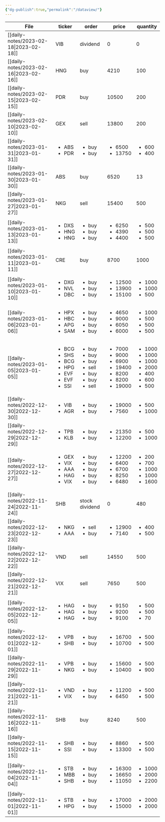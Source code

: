 ```yaml
---
{"dg-publish":true,"permalink":"/dataview/"}
---
```


| File                                      | ticker                                                                                        | order                                                                                           | price                                                                                                  | quantity                                                                                          |
| ----------------------------------------- | --------------------------------------------------------------------------------------------- | ----------------------------------------------------------------------------------------------- | ------------------------------------------------------------------------------------------------------ | ------------------------------------------------------------------------------------------------- |
| [[daily-notes/2023-02-18\|2023-02-18]] | VIB                                                                                           | dividend                                                                                        | 0                                                                                                      | 0                                                                                                 |
| [[daily-notes/2023-02-16\|2023-02-16]] | HNG                                                                                           | buy                                                                                             | 4210                                                                                                   | 100                                                                                               |
| [[daily-notes/2023-02-15\|2023-02-15]] | PDR                                                                                           | buy                                                                                             | 10500                                                                                                  | 200                                                                                               |
| [[daily-notes/2023-02-10\|2023-02-10]] | GEX                                                                                           | sell                                                                                            | 13800                                                                                                  | 200                                                                                               |
| [[daily-notes/2023-01-31\|2023-01-31]] | <ul><li>ABS</li><li>PDR</li></ul>                                                             | <ul><li>buy</li><li>buy</li></ul>                                                               | <ul><li>6500</li><li>13750</li></ul>                                                                   | <ul><li>600</li><li>400</li></ul>                                                                 |
| [[daily-notes/2023-01-30\|2023-01-30]] | ABS                                                                                           | buy                                                                                             | 6520                                                                                                   | 13                                                                                                |
| [[daily-notes/2023-01-27\|2023-01-27]] | NKG                                                                                           | sell                                                                                            | 15400                                                                                                  | 500                                                                                               |
| [[daily-notes/2023-01-13\|2023-01-13]] | <ul><li>DXS</li><li>HNG</li><li>HNG</li></ul>                                                 | <ul><li>buy</li><li>buy</li><li>buy</li></ul>                                                   | <ul><li>6250</li><li>4390</li><li>4400</li></ul>                                                       | <ul><li>500</li><li>500</li><li>500</li></ul>                                                     |
| [[daily-notes/2023-01-11\|2023-01-11]] | CRE                                                                                           | buy                                                                                             | 8700                                                                                                   | 1000                                                                                              |
| [[daily-notes/2023-01-10\|2023-01-10]] | <ul><li>DXG</li><li>NVL</li><li>DBC</li></ul>                                                 | <ul><li>buy</li><li>buy</li><li>buy</li></ul>                                                   | <ul><li>12500</li><li>13900</li><li>15100</li></ul>                                                    | <ul><li>1000</li><li>1000</li><li>500</li></ul>                                                   |
| [[daily-notes/2023-01-06\|2023-01-06]] | <ul><li>HPX</li><li>HBC</li><li>APG</li><li>SAM</li></ul>                                     | <ul><li>buy</li><li>buy</li><li>buy</li><li>buy</li></ul>                                       | <ul><li>4650</li><li>9000</li><li>6050</li><li>6000</li></ul>                                          | <ul><li>1000</li><li>500</li><li>500</li><li>500</li></ul>                                        |
| [[daily-notes/2023-01-05\|2023-01-05]] | <ul><li>BCG</li><li>SHS</li><li>BCG</li><li>HPG</li><li>EVF</li><li>EVF</li><li>SSI</li></ul> | <ul><li>buy</li><li>buy</li><li>buy</li><li>sell</li><li>buy</li><li>buy</li><li>sell</li></ul> | <ul><li>7000</li><li>9000</li><li>6900</li><li>19400</li><li>8200</li><li>8200</li><li>19000</li></ul> | <ul><li>1000</li><li>1000</li><li>1000</li><li>2000</li><li>400</li><li>600</li><li>500</li></ul> |
| [[daily-notes/2022-12-30\|2022-12-30]] | <ul><li>VIB</li><li>AGR</li></ul>                                                             | <ul><li>buy</li><li>buy</li></ul>                                                               | <ul><li>19000</li><li>7560</li></ul>                                                                   | <ul><li>500</li><li>1000</li></ul>                                                                |
| [[daily-notes/2022-12-29\|2022-12-29]] | <ul><li>TPB</li><li>KLB</li></ul>                                                             | <ul><li>buy</li><li>buy</li></ul>                                                               | <ul><li>21350</li><li>12200</li></ul>                                                                  | <ul><li>500</li><li>1000</li></ul>                                                                |
| [[daily-notes/2022-12-27\|2022-12-27]] | <ul><li>GEX</li><li>VIX</li><li>AAA</li><li>HAG</li><li>VIX</li></ul>                         | <ul><li>buy</li><li>buy</li><li>buy</li><li>buy</li><li>buy</li></ul>                           | <ul><li>12200</li><li>6400</li><li>6700</li><li>8250</li><li>6480</li></ul>                            | <ul><li>200</li><li>700</li><li>1000</li><li>1000</li><li>1600</li></ul>                          |
| [[daily-notes/2022-11-24\|2022-11-24]] | SHB                                                                                           | stock dividend                                                                                  | 0                                                                                                      | 480                                                                                               |
| [[daily-notes/2022-12-23\|2022-12-23]] | <ul><li>NKG</li><li>AAA</li></ul>                                                             | <ul><li>sell</li><li>buy</li></ul>                                                              | <ul><li>12900</li><li>7140</li></ul>                                                                   | <ul><li>400</li><li>500</li></ul>                                                                 |
| [[daily-notes/2022-12-22\|2022-12-22]] | VND                                                                                           | sell                                                                                            | 14550                                                                                                  | 500                                                                                               |
| [[daily-notes/2022-12-21\|2022-12-21]] | VIX                                                                                           | sell                                                                                            | 7650                                                                                                   | 500                                                                                               |
| [[daily-notes/2022-12-05\|2022-12-05]] | <ul><li>HAG</li><li>HAG</li><li>HAG</li></ul>                                                 | <ul><li>buy</li><li>buy</li><li>buy</li></ul>                                                   | <ul><li>9150</li><li>9200</li><li>9100</li></ul>                                                       | <ul><li>500</li><li>500</li><li>70</li></ul>                                                      |
| [[daily-notes/2022-12-01\|2022-12-01]] | <ul><li>VPB</li><li>SHB</li></ul>                                                             | <ul><li>buy</li><li>buy</li></ul>                                                               | <ul><li>16700</li><li>10700</li></ul>                                                                  | <ul><li>500</li><li>500</li></ul>                                                                 |
| [[daily-notes/2022-11-29\|2022-11-29]] | <ul><li>VPB</li><li>NKG</li></ul>                                                             | <ul><li>buy</li><li>buy</li></ul>                                                               | <ul><li>15600</li><li>10400</li></ul>                                                                  | <ul><li>500</li><li>900</li></ul>                                                                 |
| [[daily-notes/2022-11-21\|2022-11-21]] | <ul><li>VND</li><li>VIX</li></ul>                                                             | <ul><li>buy</li><li>buy</li></ul>                                                               | <ul><li>11200</li><li>6450</li></ul>                                                                   | <ul><li>500</li><li>500</li></ul>                                                                 |
| [[daily-notes/2022-11-16\|2022-11-16]] | SHB                                                                                           | buy                                                                                             | 8240                                                                                                   | 500                                                                                               |
| [[daily-notes/2022-11-15\|2022-11-15]] | <ul><li>SHB</li><li>SSI</li></ul>                                                             | <ul><li>buy</li><li>buy</li></ul>                                                               | <ul><li>8860</li><li>13300</li></ul>                                                                   | <ul><li>500</li><li>500</li></ul>                                                                 |
| [[daily-notes/2022-11-04\|2022-11-04]] | <ul><li>STB</li><li>MBB</li><li>SHB</li></ul>                                                 | <ul><li>buy</li><li>buy</li><li>buy</li></ul>                                                   | <ul><li>16300</li><li>16650</li><li>11050</li></ul>                                                    | <ul><li>1000</li><li>2000</li><li>2200</li></ul>                                                  |
| [[daily-notes/2022-11-01\|2022-11-01]] | <ul><li>STB</li><li>HPG</li></ul>                                                             | <ul><li>buy</li><li>buy</li></ul>                                                               | <ul><li>17000</li><li>15000</li></ul>                                                                  | <ul><li>2000</li><li>2000</li></ul>                                                               |
